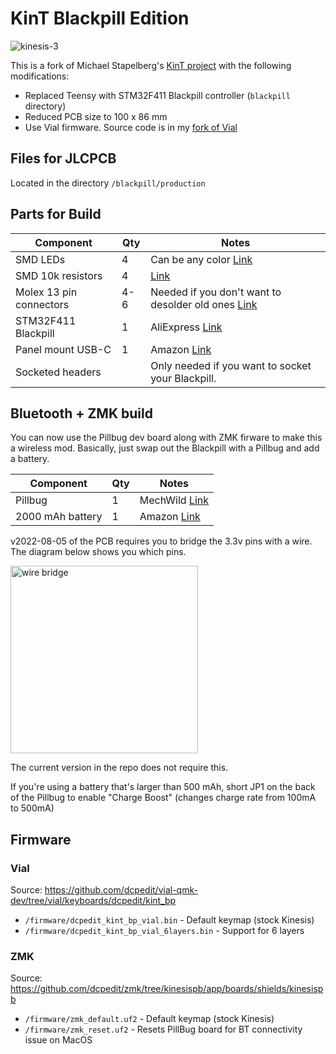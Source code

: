 # KinT Blackpill Edition

![kinesis-3](https://user-images.githubusercontent.com/800930/186173690-8d34ccd0-7eec-4b3d-93a0-488730113e12.jpg)

This is a fork of Michael Stapelberg's [KinT project](https://github.com/kinx-project/kint) with the following modifications:

* Replaced Teensy with STM32F411 Blackpill controller (`blackpill` directory)
* Reduced PCB size to 100 x 86 mm
* Use Vial firmware.  Source code is in my [fork of Vial](https://github.com/dcpedit/vial-qmk-dev/tree/vial/keyboards/dcpedit/kint_bp)

## Files for JLCPCB
Located in the directory `/blackpill/production`

## Parts for Build
| Component              | Qty | Notes |
| ---------              | --- | ----- |
| SMD LEDs               | 4   | Can be any color [Link](https://octopart.com/apt3216qbc%2Fd-kingbright-5355642?r=sp)
| SMD 10k resistors      | 4   | [Link](https://octopart.com/crcw120610k0fkeac-vishay-20811529)
| Molex 13 pin connectors| 4-6 | Needed if you don't want to desolder old ones [Link](https://octopart.com/39-53-2135-molex-7670149?r=sp)
| STM32F411 Blackpill    | 1   | AliExpress [Link](https://www.aliexpress.us/item/3256801269871873.html)
| Panel mount USB-C      | 1   | Amazon [Link](https://a.co/d/cRoqHqx)
| Socketed headers       |     | Only needed if you want to socket your Blackpill.

## Bluetooth + ZMK build
You can now use the Pillbug dev board along with ZMK firware to make this a wireless mod.  Basically, just swap out the Blackpill with a Pillbug and add a battery.

| Component              | Qty | Notes |
| ---------              | --- | ----- |
| Pillbug                | 1   | MechWild [Link](https://mechwild.com/product/pillbug/)
| 2000 mAh battery       | 1   | Amazon [Link](https://a.co/d/hlTVT1p)

v2022-08-05 of the PCB requires you to bridge the 3.3v pins with a wire.  The diagram below shows you which pins.

<img width="300" alt="wire bridge" src="https://github.com/dcpedit/kint/assets/800930/58853577-421a-4007-8ab4-ac768d001421">

The current version in the repo does not require this.

If you're using a battery that's larger than 500 mAh, short JP1 on the back of the Pillbug to enable "Charge Boost" (changes charge rate from 100mA to 500mA)

## Firmware
### Vial
Source: https://github.com/dcpedit/vial-qmk-dev/tree/vial/keyboards/dcpedit/kint_bp
* `/firmware/dcpedit_kint_bp_vial.bin` - Default keymap (stock Kinesis)
* `/firmware/dcpedit_kint_bp_vial_6layers.bin` - Support for 6 layers

### ZMK
Source: https://github.com/dcpedit/zmk/tree/kinesispb/app/boards/shields/kinesispb
* `/firmware/zmk_default.uf2` - Default keymap (stock Kinesis)
* `/firmware/zmk_reset.uf2` - Resets PillBug board for BT connectivity issue on MacOS